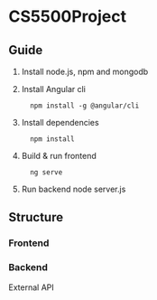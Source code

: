 # CS5500Project

## Guide
   1. Install node.js, npm and mongodb
   2. Install Angular cli
   
            npm install -g @angular/cli
        
   3. Install dependencies
   
            npm install
        
   4. Build & run frontend
   
            ng serve
        
   5. Run backend
            node server.js
    
## Structure

### Frontend

### Backend

   External API